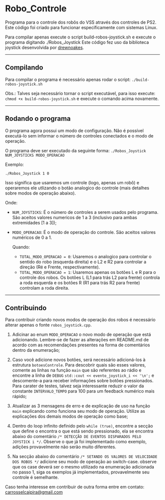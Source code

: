 # Robo_Controle

Programa para o controle dos robôs do VSS através dos controles de PS2. Este código foi criado para funcionar especificamente com sistemas Linux.

Para compilar apenas execute o script build-robos-joystick.sh e execute o programa digitando ./Robos_Joystick
Este código fez uso da biblioteca joystick desenvolvida por [drewnoakes](https://github.com/drewnoakes/joystick).

----
## Compilando

Para compilar o programa é necessário apenas rodar o script:
`./build-robos-joystick.sh`

Obs.: Talves seja necessário tornar o script executável, para isso execute: `chmod +x build-robos-joystick.sh` e execute o comando acima novamente.

----
## Rodando o programa

O programa agora possui um modo de configuração. Não é possível executá-lo sem informar o número de controles conectados e o modo de operação.

O programa deve ser executado da seguinte forma:
`./Robos_Joystick NUM_JOYSTICKS MODO_OPERACAO`

Exemplo:

`./Robos_Joystick 1 0`

Isso significa que usaremos um controle (logo, apenas um robô) e operaremos ele utlizando o botão analogico do controle (mais detalhes sobre modos de operação abaixo).

Onde:

* `NUM_JOYSTICKS`:  É o número de controles a serem usados pelo programa. São aceitos valores numericos de 1 a 3 (inclusivo para ambas extremidades [1 a 3]);
* `MODO_OPERACAO`: É o modo de operação do controle. São aceitos valores numéricos de 0 a 1.

  Quando:

  * `TOTAL_MODO_OPERACAO = 0`:  Usaremos o analogico para controlar o sentido do robo (esquerda direita) e o L2 e R2 para controlar a direção (Ré e Frente, respectivamente).
  * `TOTAL_MODO_OPERACAO = 1`: Usaremos apenas os botões L e R para o controle dos robos. Os botões L (L1 para trás L2 para frente) controla a roda esquerda e os botões R (R1 para trás R2 para frente) controlam a roda direita.

----
## Contribuindo

Para contribuir criando novos modos de operação dos robos é necessário alterar apenas o fonte `robos_joystick.cpp`.

 1. Adicinar ao enum `MODO_OPERACAO` o novo modo de operação que está adicionando. Lembre-se de fazer as alterações em README.md de acordo com as recomendações presentes na forma de comentários dentro da enumeração;

 2. Caso você adicione novos botões, será necessário adicioná-los à estrutura `botoesControle`. Para descobrir quais são esses valores, comente as linhas na função `main` que são referentes ao rádio e encontre a linha de `DEBUG` `std::cout << evento_joystick_i << '\n';` e descomente-a para receber informações sobre botões pressionados. Para carater de testes, talvez seja interessante reduzir o valor da constante `INTERVALO_TEMPO` para 100 para um feedback numérico mais rápido;

 3. Atualizar as 3 mensagens de erro e de explicação de uso na função `main` explicando como funciona seu modo de operação. Utilize as explicações dos demais modos de operação como base;

 4. Dentro do loop infinito definido pelo `while (true)`, encontre a secção que define o encontra o que está sendo pressionado, ela se encontra abaixo do comentário `/* DETECÇÃO DE EVENTOS DISPARADOS PELO JOYSTICK i */`. Observe o que já foi implementado como exemplo, adições provavelmente não serão muito diferentes.

 5. Na secção abaixo do comentário `/* SETANDO OS VALORES DE VELOCIDADE DOS ROBOS */` adicione seu modo de operação ao switch-case. observe que os case deverá ser o mesmo utilizado na enumeração adicionada no passo 1, siga os exemplos já implementados, provavelmente seu controle é semelhante.

 Caso tenha interesse em contribuir de outra forma entre em contato: carrosselcaipira@gmail.com
